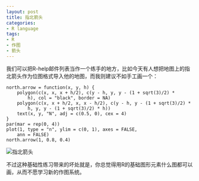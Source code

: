 ```yaml
---
layout: post
title: 指北箭头
categories:
- R language
tags:
- R
- 作图
- 箭头
---
```


我们可以把R-help邮件列表当作一个练手的地方，比如今天有人想把地图上的指北箭头作为位图格式导入他的地图，而我则建议不如手工画一个：

    
    north.arrow = function(x, y, h) {
        polygon(c(x, x, x + h/2), c(y - h, y, y - (1 + sqrt(3)/2) *
            h), col = "black", border = NA)
        polygon(c(x, x + h/2, x, x - h/2), c(y - h, y - (1 + sqrt(3)/2) *
            h, y, y - (1 + sqrt(3)/2) * h))
        text(x, y, "N", adj = c(0.5, 0), cex = 4)
    }
    par(mar = rep(0, 4))
    plot(1, type = "n", ylim = c(0, 1), axes = FALSE,
        ann = FALSE)
    north.arrow(1, 0.8, 0.4)




![指北箭头](http://yihui.name/cn/wp-content/uploads/1236753415_0.png)



不过这种基础性练习带来的坏处就是，你总觉得用R的基础图形元素什么图都可以画，从而不愿学习新的作图系统。
